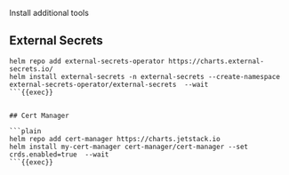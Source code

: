 Install additional tools

## External Secrets

```plain
helm repo add external-secrets-operator https://charts.external-secrets.io/
helm install external-secrets -n external-secrets --create-namespace  external-secrets-operator/external-secrets  --wait
```{{exec}}


## Cert Manager

```plain
helm repo add cert-manager https://charts.jetstack.io
helm install my-cert-manager cert-manager/cert-manager --set crds.enabled=true  --wait
```{{exec}}